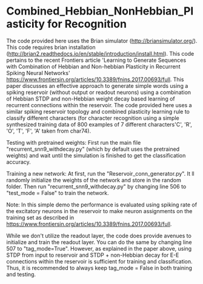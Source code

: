 # Combined_Hebbian_NonHebbian_Plasticity for Recognition
The code provided here uses the Brian simulator (http://briansimulator.org/). This code requires brian installation (http://brian2.readthedocs.io/en/stable/introduction/install.html). 
This code pertains to the recent Frontiers article 'Learning to Generate Sequences with Combination of Hebbian and Non-hebbian Plasticity in Recurrent Spiking Neural Networks' https://www.frontiersin.org/articles/10.3389/fnins.2017.00693/full. This paper discusses an effective approach to generate simple words using a spiking reservoir (without output or readout neurons) using a combination of Hebbian STDP and non-Hebbian weight decay based learning of recurrent connections within the reservoir. The code provided here uses a similar spiking reservoir topology and combined plasticity learning rule to classify different characters (for character recognition using a simple synthesized training data of 800 examples of 7 different characters'C', 'R', 'O', 'T', 'F', 'A' taken from char74). 

Testing with pretrained weights:
First run the main file "recurrent_snn9_withdecay.py" (which by default uses the pretrained weights) and wait until the simulation is finished to get the classification accuracy.

Training a new network:
At first, run the "Reservoir_conn_generator.py". It ll randomly initialize the weights of the network and store in the random folder. Then run "recurrent_snn9_withdecay.py" by changing line 506 to "test_mode = False" to train the network.

Note:
In this simple demo the performance is evaluated using spiking rate of the excitatory neurons in the reservoir to make neuron assignments on the training set as described in https://www.frontiersin.org/articles/10.3389/fnins.2017.00693/full.

While we don't utilize the readout layer, the code does provide avenues to initialize and train the readout layer. You can do the same by changing line 507 to "tag_mode=True". However, as explained in the paper above, using STDP from input to reservoir and STDP + non-Hebbian decay for E-E connections within the reservoir is sufficient for training and classification. Thus, it is recommended to always keep tag_mode = False in both training and testing. 
